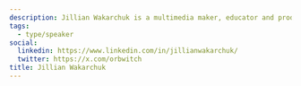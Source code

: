 ```yaml
---
description: Jillian Wakarchuk is a multimedia maker, educator and producer. Her work focuses mainly on creating narratives for live experiences.
tags:
  - type/speaker
social:
  linkedin: https://www.linkedin.com/in/jillianwakarchuk/
  twitter: https://x.com/orbwitch
title: Jillian Wakarchuk
---
```

